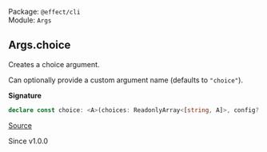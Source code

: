 Package: `@effect/cli`<br />
Module: `Args`<br />

## Args.choice

Creates a choice argument.

Can optionally provide a custom argument name (defaults to `"choice"`).

**Signature**

```ts
declare const choice: <A>(choices: ReadonlyArray<[string, A]>, config?: Args.BaseArgsConfig) => Args<A>
```

[Source](https://github.com/Effect-TS/effect/tree/main/packages/cli/src/Args.ts#L191)

Since v1.0.0